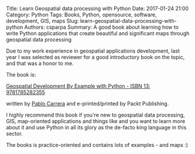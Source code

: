 Title: Learn Geospatial data processing with Python
Date: 2017-01-24 21:00
Category: Python
Tags: Books, Python, opensource, software, development, GIS, maps
Slug: learn-geospatial-data-processing-with-python
Authors: csparpa
Summary: A good book about learning how to write Python applications that create beautiful and significant maps through geospatial data processing


Due to my work experience in geospatial applications development, last year I was selected as reviewer for a good introductory book on the topic, and that was a honor to me.

The book is:

[Geospatial Development By Example with Python - ISBN 13: 9781785282355](https://www.packtpub.com/application-development/geospatial-development-example-python)

written by [Pablo Carrera](https://www.packtpub.com/books/info/authors/pablo-carreira) and e-printed/printed by Packt Publishing.

I highly recommend this book if you're new to geospatial data processing, GIS, map-oriented applications and things like and you want to learn more about it and use Python in all its glory as the de-facto king language in this sector.

The books is practice-oriented and contains lots of examples - and maps :)


